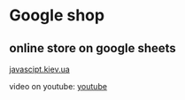 # Google shop 
## online store on google sheets

[javascipt.kiev.ua](http://javascript.kiev.ua/)

video on youtube: [youtube](https://www.youtube.com/watch?v=WeP_acdtbuY&list=PLM7wFzahDYnGzgHS52GT7FWvvdpX6rDYR&index=1)
